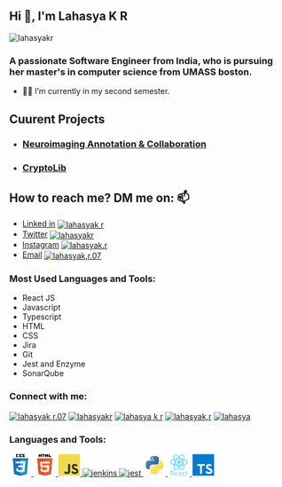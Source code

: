 <h2 align="left">Hi 👋, I'm Lahasya K R</h2> 
<p align="left"> <img src="https://komarev.com/ghpvc/?username=lahasyakr&label=Profile%20views&color=0e75b6&style=flat" alt="lahasyakr" /> </p>
<h3 align="left">A passionate Software Engineer from India, who is pursuing her master's in computer science from UMASS boston.</h3>


- 👨‍💻 I’m currently in my second semester.
## Cuurent Projects
  - ### <a href="https://github.com/oopsuwu/Collaborative-Segmentation-Software">Neuroimaging Annotation & Collaboration</a>

  - ### <a href="https://github.com/Lahasyakr/CS682-Project4b">CryptoLib</a>


 ## How to reach me? DM me on: 📫
   - <a href="https://www.linkedin.com/in/lahasya-k-r-297331108/">Linked in</a> <a href="https://www.linkedin.com/in/lahasya-k-r-297331108/" target="blank"><img align="center" src="https://raw.githubusercontent.com/peterthehan/peterthehan/master/assets/linkedin.svg" alt="lahasyak r" height="20" width="30" /></a>
   - <a href="https://twitter.com/Lahasyakr">Twitter</a> <a href="https://twitter.com/lahasyakr" target="blank"><img align="center" src="https://raw.githubusercontent.com/rahuldkjain/github-profile-readme-generator/master/src/images/icons/Social/twitter.svg" alt="lahasyakr" height="20" width="30" /></a>
   - <a href="https://instagram.com/lahasyak.r">Instagram</a> <a href="https://instagram.com/lahasyak.r" target="blank"><img align="center" src="https://raw.githubusercontent.com/rahuldkjain/github-profile-readme-generator/master/src/images/icons/Social/instagram.svg" alt="lahasyak.r" height="20" width="30" /></a>
   - <a href="mailto:lahasyakr.07@gmail.com">Email</a> <a href="mailto:lahasyakr.07@gmail.com" target="blank"><img align="center" src="https://upload.wikimedia.org/wikipedia/commons/7/7e/Gmail_icon_%282020%29.svg" alt="lahasyak,r.07" height="26" width="25" /></a>


<h3 align="left">Most Used Languages and Tools:</h3>

  - React JS
  - Javascript
  - Typescript
  - HTML
  - CSS
  - Jira
  - Git
  - Jest and Enzyme
  - SonarQube

<h3 align="left">Connect with me:</h3>
<p align="left">
 <a href="mailto:lahasyakr.07@gmail.com" target="blank"><img align="center" src="https://upload.wikimedia.org/wikipedia/commons/7/7e/Gmail_icon_%282020%29.svg" alt="lahasyak,r.07" height="25" width="35" /></a>
<a href="https://twitter.com/lahasyakr" target="blank"><img align="center" src="https://raw.githubusercontent.com/rahuldkjain/github-profile-readme-generator/master/src/images/icons/Social/twitter.svg" alt="lahasyakr" height="30" width="40" /></a>
<a href="https://www.linkedin.com/in/lahasya-k-r-297331108/" target="blank"><img align="center" src="https://raw.githubusercontent.com/peterthehan/peterthehan/master/assets/linkedin.svg" alt="lahasya k r" height="30" width="40" /></a>
<a href="https://instagram.com/lahasyak.r" target="blank"><img align="center" src="https://raw.githubusercontent.com/rahuldkjain/github-profile-readme-generator/master/src/images/icons/Social/instagram.svg" alt="lahasyak,r" height="30" width="40" /></a>
<a href="https://www.leetcode.com/lahasya" target="blank"><img align="center" src="https://raw.githubusercontent.com/rahuldkjain/github-profile-readme-generator/master/src/images/icons/Social/leet-code.svg" alt="lahasya" height="30" width="40" /></a>
</p>

<h3 align="left">Languages and Tools:</h3>
<p align="left"> <a href="https://www.w3schools.com/css/" target="_blank" rel="noreferrer"> <img src="https://raw.githubusercontent.com/devicons/devicon/master/icons/css3/css3-original-wordmark.svg" alt="css3" width="40" height="40"/> </a> <a href="https://www.w3.org/html/" target="_blank" rel="noreferrer"> <img src="https://raw.githubusercontent.com/devicons/devicon/master/icons/html5/html5-original-wordmark.svg" alt="html5" width="40" height="40"/> </a> <a href="https://developer.mozilla.org/en-US/docs/Web/JavaScript" target="_blank" rel="noreferrer"> <img src="https://raw.githubusercontent.com/devicons/devicon/master/icons/javascript/javascript-original.svg" alt="javascript" width="40" height="40"/> </a> <a href="https://www.jenkins.io" target="_blank" rel="noreferrer"> <img src="https://www.vectorlogo.zone/logos/jenkins/jenkins-icon.svg" alt="jenkins" width="40" height="40"/> </a> <a href="https://jestjs.io" target="_blank" rel="noreferrer"> <img src="https://www.vectorlogo.zone/logos/jestjsio/jestjsio-icon.svg" alt="jest" width="40" height="40"/> </a> <a href="https://www.python.org" target="_blank" rel="noreferrer"> <img src="https://raw.githubusercontent.com/devicons/devicon/master/icons/python/python-original.svg" alt="python" width="40" height="40"/> </a> <a href="https://reactjs.org/" target="_blank" rel="noreferrer"> <img src="https://raw.githubusercontent.com/devicons/devicon/master/icons/react/react-original-wordmark.svg" alt="react" width="40" height="40"/> </a> <a href="https://www.typescriptlang.org/" target="_blank" rel="noreferrer"> <img src="https://raw.githubusercontent.com/devicons/devicon/master/icons/typescript/typescript-original.svg" alt="typescript" width="40" height="40"/> </a> </p>


